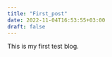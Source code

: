 ```yaml
---
title: "First_post"
date: 2022-11-04T16:53:55+03:00
draft: false
---
```


This is my first test blog.


